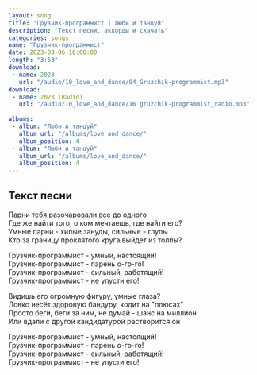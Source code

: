 ```yaml
---
layout: song
title: "Грузчик-программист | Люби и танцуй"
description: "Текст песни, аккорды и скачать"
categories: songs
name: "Грузчик-программист"
date: 2023-03-06 16:00:00
length: "3:53"
download:
 - name: 2023
   url: "/audio/10_love_and_dance/04_Gruzchik-programmist.mp3"
download:
 - name: 2023 (Radio)
   url: "/audio/10_love_and_dance/16 gruzchik-programmist_radio.mp3"
   
albums:
 - album: "Люби и танцуй"
   album_url: "/albums/love_and_dance/"
   album_position: 4
 - album: "Люби и танцуй"
   album_url: "/albums/love_and_dance/"
   album_position: 4
---
```



## Текст песни  
Парни тебя разочаровали все до одного  
Где же найти того, о ком мечтаешь, где найти его?  
Умные парни - хилые зануды, сильные - глупы  
Кто за границу проклятого круга выйдет из толпы?  
  
Грузчик-программист - умный, настоящий!  
Грузчик-программист - парень о-го-го!  
Грузчик-программист - сильный, работящий!  
Грузчик-программист - не упусти его!  
  
Видишь его огромную фигуру, умные глаза?  
Ловко несёт здоровую бандуру, кодит на "плюсах"  
Просто беги, беги за ним, не думай - шанс на миллион  
Или вдали с другой кандидатурой растворится он  
  
Грузчик-программист - умный, настоящий!  
Грузчик-программист - парень о-го-го!  
Грузчик-программист - сильный, работящий!  
Грузчик-программист - не упусти его!  
